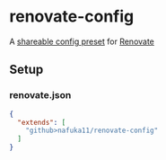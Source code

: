 # renovate-config

A [shareable config preset](https://docs.renovatebot.com/config-presets/) for [Renovate](https://renovatebot.com/)

## Setup

### renovate.json

```json
{
  "extends": [
    "github>nafuka11/renovate-config"
  ]
}
```
